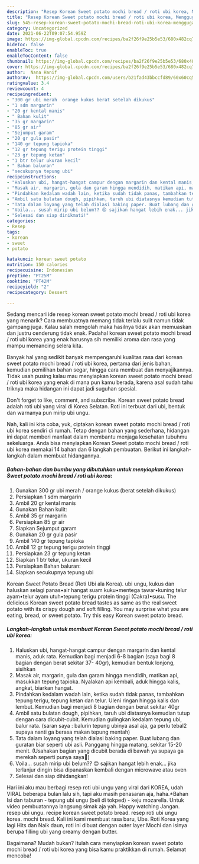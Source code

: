 ```yaml
---
description: "Resep Korean Sweet potato mochi bread / roti ubi korea, Menggugah Selera"
title: "Resep Korean Sweet potato mochi bread / roti ubi korea, Menggugah Selera"
slug: 545-resep-korean-sweet-potato-mochi-bread-roti-ubi-korea-menggugah-selera
category: Uncategorized
date: 2021-06-22T09:07:54.959Z
image: https://img-global.cpcdn.com/recipes/ba2f26f9e25b5e53/680x482cq70/korean-sweet-potato-mochi-bread-roti-ubi-korea-foto-resep-utama.jpg
hideToc: false
enableToc: true
enableTocContent: false
thumbnail: https://img-global.cpcdn.com/recipes/ba2f26f9e25b5e53/680x482cq70/korean-sweet-potato-mochi-bread-roti-ubi-korea-foto-resep-utama.jpg
cover: https://img-global.cpcdn.com/recipes/ba2f26f9e25b5e53/680x482cq70/korean-sweet-potato-mochi-bread-roti-ubi-korea-foto-resep-utama.jpg
author:  Nana Hanif
authorAv:  https://img-global.cpcdn.com/users/b21fad43bbccfd89/60x60cq50/avatar.jpg
ratingvalue: 3.4
reviewcount: 4
recipeingredient:
- "300 gr ubi merah  orange kukus berat setelah dikukus"
- "1 sdm margarin"
- "20 gr kental manis"
- " Bahan kulit"
- "35 gr margarin"
- "85 gr air"
- "Sejumput garam"
- "20 gr gula pasir"
- "140 gr tepung tapioka"
- "12 gr tepung terigu protein tinggi"
- "23 gr tepung ketan"
- "1 btr telur ukuran kecil"
- " Bahan baluran"
- "secukupnya tepung ubi"
recipeinstructions:
- "Haluskan ubi, hangat-hangat campur dengan margarin dan kental manis, aduk rata. Kemudian bagi menjadi 6-8 bagian (saya bagi 8 bagian dengan berat sekitar 37- 40gr), kemudian bentuk lonjong, sisihkan"
- "Masak air, margarin, gula dan garam hingga mendidih, matikan api, masukkan tepung tapioka. Nyalakan api kembali, aduk hingga kalis, angkat, biarkan hangat."
- "Pindahkan kedalam wadah lain, ketika sudah tidak panas, tambahkan tepung terigu, tepung ketan dan telur. Uleni ringan hingga kalis dan lembut. Kemudian bagi menjadi 8 bagian dengan berat sekitar 40gr"
- "Ambil satu bulatan dough, pipihkan, taruh ubi diatasnya kemudian tutup dengan cara dicubit-cubit. Kemudian gulingkan kedalam tepung ubi, balur rata. (saran saya : balurin tepung ubinya asal aja, ga perlu tebal2 supaya nanti ga berasa makan tepung mentah)"
- "Tata dalam loyang yang telah dialasi baking paper. Buat lubang dan guratan biar seperti ubi asli. Panggang hingga matang, sekitar 15-20 menit. (Usahakan bagian yang dicubit berada di bawah ya supaya ga merekah seperti punya saya🤣)"
- "Voila... susah mirip ubi belum?? 😍 sajikan hangat lebih enak... jika terlanjur dingin bisa dipanaskan kembali dengan microwave atau oven"
- "Selesai dan siap dinikmati!"
categories:
- Resep
tags:
- korean
- sweet
- potato

katakunci: korean sweet potato 
nutrition: 150 calories
recipecuisine: Indonesian
preptime: "PT25M"
cooktime: "PT42M"
recipeyield: "2"
recipecategory: Dessert

---
```



Sedang mencari ide resep korean sweet potato mochi bread / roti ubi korea yang menarik? Cara membuatnya memang tidak terlalu sulit namun tidak gampang juga. Kalau salah mengolah maka hasilnya tidak akan memuaskan dan justru cenderung tidak enak. Padahal korean sweet potato mochi bread / roti ubi korea yang enak harusnya sih memiliki aroma dan rasa yang mampu memancing selera kita.


Banyak hal yang sedikit banyak mempengaruhi kualitas rasa dari korean sweet potato mochi bread / roti ubi korea, pertama dari jenis bahan, kemudian pemilihan bahan segar, hingga cara membuat dan menyajikannya. Tidak usah pusing kalau mau menyiapkan korean sweet potato mochi bread / roti ubi korea yang enak di mana pun kamu berada, karena asal sudah tahu triknya maka hidangan ini dapat jadi suguhan spesial.

Don&#39;t forget to like, comment, and subscribe. Korean sweet potato bread adalah roti ubi yang viral di Korea Selatan. Roti ini terbuat dari ubi, bentuk dan warnanya pun mirip ubi ungu.


Nah, kali ini kita coba, yuk, ciptakan korean sweet potato mochi bread / roti ubi korea sendiri di rumah. Tetap dengan bahan yang sederhana, hidangan ini dapat memberi manfaat dalam membantu menjaga kesehatan tubuhmu sekeluarga. Anda bisa menyiapkan Korean Sweet potato mochi bread / roti ubi korea memakai 14 bahan dan 6 langkah pembuatan. Berikut ini langkah-langkah dalam membuat hidangannya.

<!--inarticleads1-->

##### Bahan-bahan dan bumbu yang dibutuhkan untuk menyiapkan Korean Sweet potato mochi bread / roti ubi korea:

1. Gunakan 300 gr ubi merah / orange kukus (berat setelah dikukus)
1. Persiapkan 1 sdm margarin
1. Ambil 20 gr kental manis
1. Gunakan  Bahan kulit:
1. Ambil 35 gr margarin
1. Persiapkan 85 gr air
1. Siapkan Sejumput garam
1. Gunakan 20 gr gula pasir
1. Ambil 140 gr tepung tapioka
1. Ambil 12 gr tepung terigu protein tinggi
1. Persiapkan 23 gr tepung ketan
1. Siapkan 1 btr telur, ukuran kecil
1. Persiapkan  Bahan baluran:
1. Siapkan secukupnya tepung ubi


Korean Sweet Potato Bread (Roti Ubi ala Korea). ubi ungu, kukus dan haluskan selagi panas•air hangat suam kuku•mentega tawar•kuning telur ayam•telur ayam utuh•tepung terigu protein tinggi (Cakra)•susu. The delicious Korean sweet potato bread tastes as same as the real sweet potato with its crispy dough and soft filling. You may surprise what you are eating, bread, or sweet potato. Try this easy Korean sweet potato bread. 

<!--inarticleads2-->

##### Langkah-langkah untuk membuat Korean Sweet potato mochi bread / roti ubi korea:

1. Haluskan ubi, hangat-hangat campur dengan margarin dan kental manis, aduk rata. Kemudian bagi menjadi 6-8 bagian (saya bagi 8 bagian dengan berat sekitar 37- 40gr), kemudian bentuk lonjong, sisihkan
1. Masak air, margarin, gula dan garam hingga mendidih, matikan api, masukkan tepung tapioka. Nyalakan api kembali, aduk hingga kalis, angkat, biarkan hangat.
1. Pindahkan kedalam wadah lain, ketika sudah tidak panas, tambahkan tepung terigu, tepung ketan dan telur. Uleni ringan hingga kalis dan lembut. Kemudian bagi menjadi 8 bagian dengan berat sekitar 40gr
1. Ambil satu bulatan dough, pipihkan, taruh ubi diatasnya kemudian tutup dengan cara dicubit-cubit. Kemudian gulingkan kedalam tepung ubi, balur rata. (saran saya : balurin tepung ubinya asal aja, ga perlu tebal2 supaya nanti ga berasa makan tepung mentah)
1. Tata dalam loyang yang telah dialasi baking paper. Buat lubang dan guratan biar seperti ubi asli. Panggang hingga matang, sekitar 15-20 menit. (Usahakan bagian yang dicubit berada di bawah ya supaya ga merekah seperti punya saya🤣)
1. Voila... susah mirip ubi belum?? 😍 sajikan hangat lebih enak... jika terlanjur dingin bisa dipanaskan kembali dengan microwave atau oven
1. Selesai dan siap dihidangkan!

Hari ini aku mau berbagi resep roti ubi ungu yang viral dari KOREA, udah VIRAL beberapa bulan lalu sih, tapi aku masih penasaran aja, haha.*Bahan Isi dan taburan - tepung ubi ungu (beli di tokped) - keju mozarella. Untuk video pembuatannya langsung simak aja yah. Happy watching Jangan. resep ubi ungu. recipe korean sweet potato bread. resep roti ubi ungu korea. mochi bread. Kali ini kami membuat rasa baru, Ube. Roti Korea yang lagi Hits dan Naik daun, roti ini dibuat dengan outer layer Mochi dan isinya berupa filling ubi yang creamy dengan butter. 

Bagaimana? Mudah bukan? Itulah cara menyiapkan korean sweet potato mochi bread / roti ubi korea yang bisa kamu praktikkan di rumah. Selamat mencoba!
